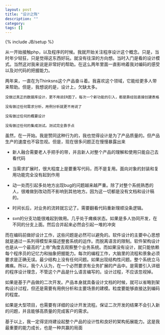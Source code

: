 ```yaml
---
layout: post
title: "设计之殇"
description: ""
category: 
tags: []
---
```

{% include JB/setup %}

从一开始接触php，以及程序的时候。我就开始关注程序设计这个概念。只是，当时年少轻狂，只是觉得这东西好玩。就没有往深的方向想。当时入门是看的设计模式。当然这对我来说是非常好的帮助。在这么两年里面一直影响着我对编码的感受以及对代码的把握能力。

两年来，一直在为Thinksns这个产品奋斗着。我喜欢这个领域，它能给更多人带来帮助。但是，我想说的是，设计上，欠缺太多。

    没做过真正的数据库设计，更不用说ER图了。每次一个新功能的引入，都是靠经验直接创建表格

    没有做过任何需求分析，用例分析就更不用说了

    没有做过任何的概要设计

    没有做过任何的集成测试。测试完全靠手点

虽然，在一开始。我是赞同这种行为的，我也觉得设计是为了产品质量的。但产品生产的速度也不容忽视。但是，现在很多问题正在慢慢暴露出来

* 新人融合需要老人手把手的带，并且新人对整个产品的理解和使用只能自己去看代码

* 当需求扩展时，很大程度上是要重写代码，而不是复用。面向对象的封装和复用功能完全没有起到作用

* 动一处而引起多处地方出现bug的问题越来越严重。除了对整个系统熟悉的人，很难做到改动而不影响到其他地方。因为这一切都是没有文档和设计稿的。

* 时间长后，对业务的流转就忘记了。需要翻看代码重新理顺没条逻辑。

* svn的分支功能很难起到做用。几乎处于瘫痪状态。如果是多人协同开发，在不同的分支上面。然后合并起来必然会引起一堆的冲突

而在编码前做好设计工作，这些问题是必然可以避免的。软件设计的主要中心思想就是通过一系列得模型来描述整套系统的运作。而脱离语言的限制。软件架构设计也是从一个最高的“上帝”角度去观察整个业务系统。而如果没有设计，就只能依赖每个程序员的记忆力和抽象把握能力。每次的编程工作，大脑里的流程和景象必须要求是正确无误。最少结构上没有任何问题。如果出现结构性问题。整个系统立马瘫痪。所以，我个人认为，在一个必然要求有业务扩展的产品中。是需要引入详细的程序设计理念，不管这个产品是什么语言编写的。设计过程，不应该忽视掉。

如果是基于产品做的二次开发。产品本身就具备设计文档的时候，就可以省略到架构设计过程，但还是需要有用例分析和主要场景的建模。粒度要能够直接达到编码的程度。

如果是大型项目，也需要有详细的设计开发流程。保证二次开发的结果不会引入新的问题，并且能够高质量的完成客户的需求。

基于以上，我一定得坚持建设起整个产品的设计性和良好的架构拓展能力。这是我最重要的能力成长，也是一种共赢的局面